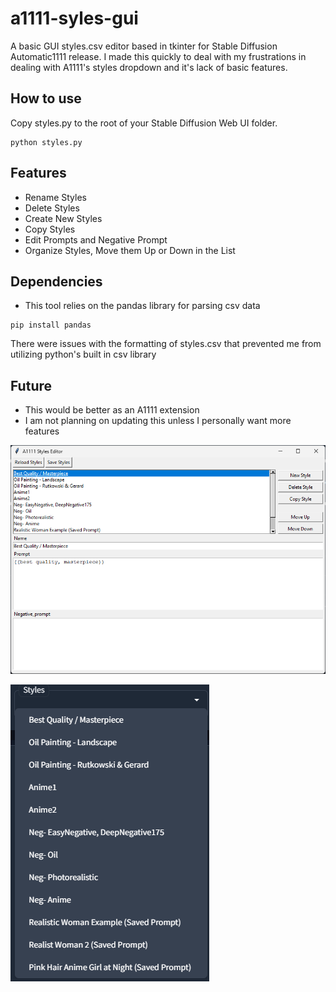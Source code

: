 # a1111-syles-gui
A basic GUI styles.csv editor based in tkinter for Stable Diffusion Automatic1111 release.
I made this quickly to deal with my frustrations in dealing with A1111's styles dropdown and it's lack of basic features.

## How to use

Copy styles.py to the root of your Stable Diffusion Web UI folder.
```
python styles.py
```

## Features

* Rename Styles
* Delete Styles
* Create New Styles
* Copy Styles
* Edit Prompts and Negative Prompt
* Organize Styles, Move them Up or Down in the List

## Dependencies

* This tool relies on the pandas library for parsing csv data
```
pip install pandas
```
There were issues with the formatting of styles.csv that prevented me from utilizing python's built in csv library

## Future

* This would be better as an A1111 extension
* I am not planning on updating this unless I personally want more features 

![styles.py UI screenshot](/styles.py-screenshot1.png "GUI")

![A1111 organized styles](/styles.py-screenshot2.png "Organize your styles")
